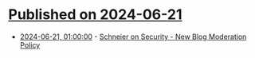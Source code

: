 # [Published on 2024-06-21](index.md)

* [2024-06-21, 01:00:00](https://soylentnews.org/article.pl?sid=24/06/20/1558253&from=rss) - [Schneier on Security - New Blog Moderation Policy](https://soylentnews.org/article.pl?sid=24/06/20/1558253&from=rss)
